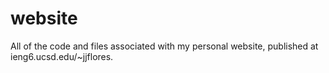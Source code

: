 # website

All of the code and files associated with my personal website, published at ieng6.ucsd.edu/~jjflores.
